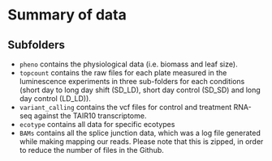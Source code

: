 # Summary of data

## Subfolders

-   `pheno` contains the physiological data (i.e. biomass and leaf size).
-   `topcount` contains the raw files for each plate measured in the luminescence experiments in three sub-folders for each conditions (short day to long day shift (SD_LD), short day control (SD_SD) and long day control (LD_LD)).
-   `variant_calling` contains the vcf files for control and treatment RNA-seq against the TAIR10 transcriptome.
-   `ecotype` contains all data for specific ecotypes
-   `BAMs` contains all the splice junction data, which was a log file generated while making mapping our reads.  Please note that this is zipped, in order to reduce the number of files in the Github.
